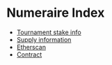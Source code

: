 # Numeraire Index

* [Tournament stake info](https://numer.ai/tournament)
* [Supply information](https://numer.ai/nmr)
* [Etherscan](https://etherscan.io/token/0x1776e1f26f98b1a5df9cd347953a26dd3cb46671)
* [Contract](https://github.com/numerai/contract)

